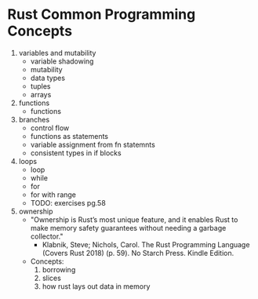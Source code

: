 # Rust Common Programming Concepts
1. variables and mutability
    - variable shadowing
    - mutability
    - data types
    - tuples
    - arrays
2. functions
    - functions
3. branches
    - control flow
    - functions as statements
    - variable assignment from fn statemnts
    - consistent types in if blocks
4. loops
    - loop
    - while 
    - for 
    - for with range
    - TODO: exercises pg.58
5. ownership
    - "Ownership is Rust’s most unique feature, and it enables Rust to make memory safety guarantees without needing a garbage collector."
        - Klabnik, Steve; Nichols, Carol. The Rust Programming Language (Covers Rust 2018) (p. 59). No Starch Press. Kindle Edition.
    - Concepts:
        1. borrowing
        2. slices
        3. how rust lays out data in memory


